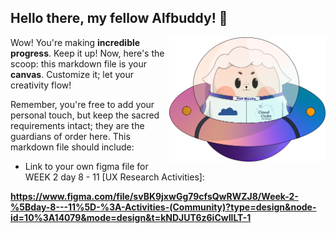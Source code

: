 ## Hello there, my fellow Alfbuddy! 💖

<img align="right" width="250px" src="../../assets/alf/alf-ufo.png">

Wow! You're making **incredible progress**. Keep it up! Now, here's the scoop: this markdown file is your **canvas**. Customize it; let your creativity flow!

Remember, you're free to add your personal touch, but keep the sacred requirements intact; they are the guardians of order here. This markdown file should include:
- Link to your own figma file for WEEK 2 day 8 - 11 [UX Research Activities]:

**https://www.figma.com/file/svBK9jxwGg79cfsQwRWZJ8/Week-2-%5Bday-8---11%5D-%3A-Activities-(Community)?type=design&node-id=10%3A14079&mode=design&t=kNDJUT6z6iCwIlLT-1**